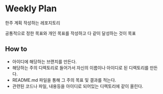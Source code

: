 # Weekly Plan
한주 계획 작성하는 레포지토리

공통적으로 정한 목표와 개인 목표를 작성하고 다 같이 달성하는 것이 목표 

## How to 
* 아이디에 해당하는 브랜치를 만든다.
* 해당하는 주의 디렉토리로 들어가서 자신의 이름이나 아이디로 된 디렉토리를 만든다.
* README.md 파일을 통해 그 주의 목표 및 결과를 적는다.
* 관련된 코드나 파일, 내용등을 아이디로 되어있는 디렉토리에 같이 올린다.
